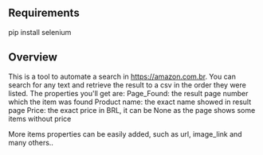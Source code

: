 ## Requirements

pip install selenium

## Overview

This is a tool to automate a search in https://amazon.com.br.
You can search for any text and retrieve the result to a csv in the order they were listed.
The properties you'll get are:
Page_Found: the result page number which the item was found
Product name: the exact name showed in result page
Price: the exact price in BRL, it can be None as the page shows some items without price

More items properties can be easily added, such as url, image_link and many others..
